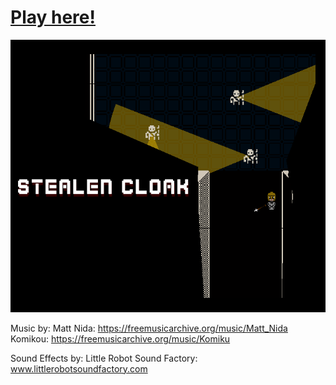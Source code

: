# [Play here!](https://krisec.itch.io/stealen-cloak)

![](Coverart_itchio.png)

Music by:
Matt Nida: https://freemusicarchive.org/music/Matt_Nida
Komikou: https://freemusicarchive.org/music/Komiku

Sound Effects by:
Little Robot Sound Factory: www.littlerobotsoundfactory.com
